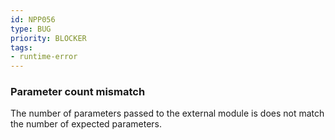 ```yaml
---
id: NPP056
type: BUG
priority: BLOCKER
tags:
- runtime-error
---
```


### Parameter count mismatch

The number of parameters passed to the external module is does not match the number of expected parameters.

